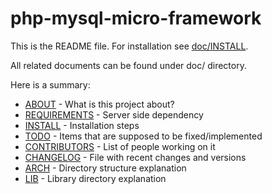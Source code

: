 php-mysql-micro-framework
=========================

This is the README file.
For installation see [doc/INSTALL](php-mysql-micro-framework/blob/master/doc/INSTALL).

All related documents can be found under doc/ directory.

Here is a summary:

- [ABOUT](php-mysql-micro-framework/blob/master/doc/ABOUT)           - What is this project about?
- [REQUIREMENTS](php-mysql-micro-framework/blob/master/doc/REQUIREMENTS)    - Server side dependency
- [INSTALL](php-mysql-micro-framework/blob/master/doc/INSTALL)         - Installation steps
- [TODO](php-mysql-micro-framework/blob/master/doc/TODO)            - Items that are supposed to be fixed/implemented
- [CONTRIBUTORS](php-mysql-micro-framework/blob/master/doc/CONTRIBUTORS)    - List of people working on it
- [CHANGELOG](php-mysql-micro-framework/blob/master/doc/CHANGELOG)       - File with recent changes and versions
- [ARCH](php-mysql-micro-framework/blob/master/doc/ARCH)            - Directory structure explanation
- [LIB](php-mysql-micro-framework/blob/master/doc/LIB)             - Library directory explanation
